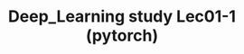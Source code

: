 ---
title : "Deep_Learning study Lec01-1 (pytorch)"
category :
    - Deep Learning
tag :
    - Deep_Learning
    - Boost Course
toc : true
toc_sticky: true
comments: true
---